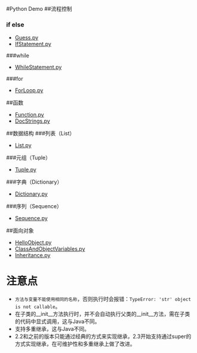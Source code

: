 #Python Demo
##流程控制
### if else
* [Guess.py](src/cn/aofeng/demo/controlflow/Guess.py)
* [IfStatement.py](src/cn/aofeng/demo/controlflow/IfStatement.py)

###while
* [WhileStatement.py](src/cn/aofeng/demo/controlflow/WhileStatement.py)

###for
* [ForLoop.py](src/cn/aofeng/demo/controlflow/ForLoop.py)

##函数
* [Function.py](src/cn/aofeng/demo/function/Function.py)
* [DocStrings.py](src/cn/aofeng/demo/function/DocStrings.py)

##数据结构
###列表（List）
* [List.py](src/cn/aofeng/demo/datastructure/List.py)

###元组（Tuple）
* [Tuple.py](src/cn/aofeng/demo/datastructure/Tuple.py)

###字典（Dictionary）
* [Dictionary.py](src/cn/aofeng/demo/datastructure/Dictionary.py)

###序列（Sequence）
* [Sequence.py](src/cn/aofeng/demo/datastructure/Sequence.py)

##面向对象
* [HelloObject.py](src/cn/aofeng/demo/oop/HelloObject.py)
* [ClassAndObjectVariables.py](src/cn/aofeng/demo/oop/ClassAndObjectVariables.py)
* [Inheritance.py](src/cn/aofeng/demo/oop/Inheritance.py)

# 注意点
* `方法与变量不能使用相同的名称`，否则执行时会报错：`TypeError: 'str' object is not callable`。
* 在子类的__init__方法执行时，并不会自动执行父类的__init__方法，需在子类的代码中显式调用，这与Java不同。
* 支持多重继承，这与Java不同。
* 2.2和之前的版本只能通过经典的方式来实现继承，2.3开始支持通过super的方式实现继承，在可维护性和多重继承上做了改进。
